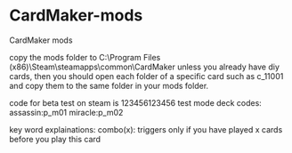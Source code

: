 # CardMaker-mods
CardMaker mods

copy the mods folder to C:\Program Files (x86)\Steam\steamapps\common\CardMaker
unless you already have diy cards, then you should open each folder of a specific card such as c_11001 and copy them to the same folder in your mods folder.

code for beta test on steam is 123456123456
test mode deck codes:
assassin:p_m01
miracle:p_m02

key word explainations:
combo(x): triggers only if you have played x cards before you play this card
